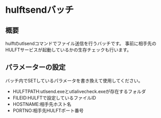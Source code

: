 # hulftsendバッチ
## 概要
hulftのutlsendコマンドでファイル送信を行うバッチです。
事前に相手先のHULFTサービスが起動しているかの生存チェックも行います。

## パラメーターの設定
バッチ内でSETしているパラメータを書き換えて使用してください。
- HULFTPATH:utlsend.exeとutlalivecheck.exeが存在するフォルダ
- FILEID:HULFTで設定しているファイルID
- HOSTNAME:相手先ホスト名
- PORTNO:相手先HULFTポート番号
